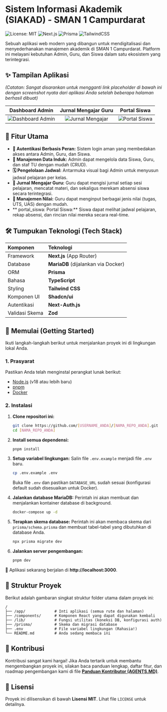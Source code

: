# Sistem Informasi Akademik (SIAKAD) - SMAN 1 Campurdarat

![License: MIT](https://img.shields.io/badge/License-MIT-blue.svg)
![Next.js](https://img.shields.io/badge/Next.js-000000?style=for-the-badge&logo=nextdotjs&logoColor=white)
![Prisma](https://img.shields.io/badge/Prisma-3982CE?style=for-the-badge&logo=Prisma&logoColor=white)
![TailwindCSS](https://img.shields.io/badge/tailwindcss-%2338B2AC.svg?style=for-the-badge&logo=tailwind-css&logoColor=white)

Sebuah aplikasi web modern yang dibangun untuk mendigitalisasi dan menyederhanakan manajemen akademik di SMAN 1 Campurdarat. Platform ini melayani kebutuhan Admin, Guru, dan Siswa dalam satu ekosistem yang terintegrasi.

## ✨ Tampilan Aplikasi

*(Catatan: Sangat disarankan untuk mengganti link placeholder di bawah ini dengan screenshot nyata dari aplikasi Anda setelah beberapa halaman berhasil dibuat)*

| Dashboard Admin | Jurnal Mengajar Guru | Portal Siswa |
| :-------------: | :-------------: | :-------------: |
| ![Dashboard Admin](link-ke-screenshot-dashboard.png) | ![Jurnal Mengajar](link-ke-screenshot-jurnal.png) | ![Portal Siswa](link-ke-screenshot-portal.png) |

## 🚀 Fitur Utama

-   **🔐 Autentikasi Berbasis Peran:** Sistem login aman yang membedakan akses antara Admin, Guru, dan Siswa.
-   **👤 Manajemen Data Induk:** Admin dapat mengelola data Siswa, Guru, dan staf TU dengan mudah (CRUD).
-   **🗓️ Pengelolaan Jadwal:** Antarmuka visual bagi Admin untuk menyusun jadwal pelajaran per kelas.
-   **📓 Jurnal Mengajar Guru:** Guru dapat mengisi jurnal setiap sesi pelajaran, mencatat materi, dan sekaligus merekam absensi siswa secara terintegrasi.
-   **💯 Manajemen Nilai:** Guru dapat menginput berbagai jenis nilai (tugas, UTS, UAS) dengan mudah.
-   ** portal_siswa: Portal Siswa:** Siswa dapat melihat jadwal pelajaran, rekap absensi, dan rincian nilai mereka secara real-time.

## 🛠️ Tumpukan Teknologi (Tech Stack)

| Komponen | Teknologi |
| :--- | :--- |
| Framework | **Next.js** (App Router) |
| Database | **MariaDB** (dijalankan via Docker) |
| ORM | **Prisma** |
| Bahasa | **TypeScript** |
| Styling | **Tailwind CSS** |
| Komponen UI | **Shadcn/ui** |
| Autentikasi | **Next-Auth.js** |
| Validasi Skema | **Zod** |

## 🏁 Memulai (Getting Started)

Ikuti langkah-langkah berikut untuk menjalankan proyek ini di lingkungan lokal Anda.

### 1. Prasyarat

Pastikan Anda telah menginstal perangkat lunak berikut:
-   [Node.js](https://nodejs.org/) (v18 atau lebih baru)
-   [pnpm](https://pnpm.io/installation)
-   [Docker](https://www.docker.com/products/docker-desktop/)

### 2. Instalasi

1.  **Clone repositori ini:**
    ```bash
    git clone https://github.com/[USERNAME_ANDA]/[NAMA_REPO_ANDA].git
    cd [NAMA_REPO_ANDA]
    ```

2.  **Install semua dependensi:**
    ```bash
    pnpm install
    ```

3.  **Setup variabel lingkungan:**
    Salin file `.env.example` menjadi file `.env` baru.
    ```bash
    cp .env.example .env
    ```
    Buka file `.env` dan pastikan `DATABASE_URL` sudah sesuai (konfigurasi default sudah disesuaikan untuk Docker).

4.  **Jalankan database MariaDB:**
    Perintah ini akan membuat dan menjalankan kontainer database di background.
    ```bash
    docker-compose up -d
    ```

5.  **Terapkan skema database:**
    Perintah ini akan membaca skema dari `prisma/schema.prisma` dan membuat tabel-tabel yang dibutuhkan di database Anda.
    ```bash
    npx prisma migrate dev
    ```

6.  **Jalankan server pengembangan:**
    ```bash
    pnpm dev
    ```

🎉 Aplikasi sekarang berjalan di **http://localhost:3000**.

## 📂 Struktur Proyek

Berikut adalah gambaran singkat struktur folder utama dalam proyek ini:

```
/
├── /app/             # Inti aplikasi (semua rute dan halaman)
├── /components/      # Komponen React yang dapat digunakan kembali
├── /lib/             # Fungsi utilitas (koneksi DB, konfigurasi auth)
├── /prisma/          # Skema dan migrasi database
├── .env              # File variabel lingkungan (Rahasia!)
└── README.md         # Anda sedang membaca ini
```

## 🤝 Kontribusi

Kontribusi sangat kami hargai! Jika Anda tertarik untuk membantu mengembangkan proyek ini, silakan baca panduan lengkap, daftar fitur, dan roadmap pengembangan kami di file **[Panduan Kontributor (AGENTS.MD)](./AGENTS.MD)**.

## 📄 Lisensi

Proyek ini dilisensikan di bawah **Lisensi MIT**. Lihat file `LICENSE` untuk detailnya.